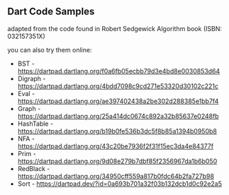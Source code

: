## Dart Code Samples 

adapted from the code found in Robert Sedgewick Algorithm book (ISBN: 032157351X)

you can also try them online:

- BST - https://dartpad.dartlang.org/f0a6fb05ecbb79d3e4bd8e0030853d64
- Digraph - https://dartpad.dartlang.org/4bdd7098c9cd271e53320d30102c221c
- Eval - https://dartpad.dartlang.org/ae397402438a2be302d288385e1bb7f4
- Graph - https://dartpad.dartlang.org/25a414dc0674c892a32b85637e0248fb
- HashTable - https://dartpad.dartlang.org/b19b0fe536b3dc5f8b85a1394b0950b8
- NFA - https://dartpad.dartlang.org/43c20be7936f2f31f15ec3da4e84377f
- Prim - https://dartpad.dartlang.org/9d08e279b7dbf85f2356967da1b6b050
- RedBlack - https://dartpad.dartlang.org/34950cff559a817b0fdc64b2fa727b98
- Sort - https://dartpad.dev/?id=0a693b701a32f03b132dcb1d0c92e2a5

